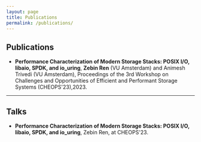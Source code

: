 ```yaml
---
layout: page
title: Publications
permalink: /publications/
---
```


## Publications
 * **Performance Characterization of Modern Storage Stacks: POSIX I/O, libaio, SPDK, and io_uring**, **Zebin Ren** (VU Amsterdam) and Animesh Trivedi (VU Amsterdam), Proceedings of the 3rd Workshop on Challenges and Opportunities of Efficient and Performant Storage Systems (CHEOPS'23),2023.

<hr>

## Talks

 * **Performance Characterization of Modern Storage Stacks: POSIX I/O, libaio, SPDK, and io_uring**, Zebin Ren, at CHEOPS'23.